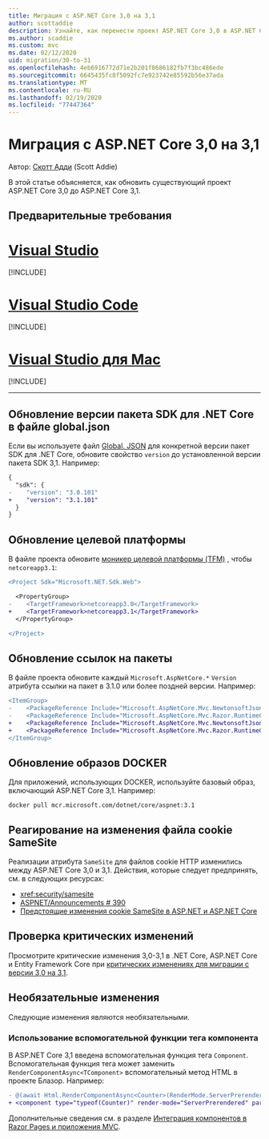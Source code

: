 ```yaml
---
title: Миграция с ASP.NET Core 3,0 на 3,1
author: scottaddie
description: Узнайте, как перенести проект ASP.NET Core 3,0 в ASP.NET Core 3,1.
ms.author: scaddie
ms.custom: mvc
ms.date: 02/12/2020
uid: migration/30-to-31
ms.openlocfilehash: 4eb6916772d71e2b201f8686182fb7f3bc486ede
ms.sourcegitcommit: 6645435fc8f5092fc7e923742e85592b56e37ada
ms.translationtype: MT
ms.contentlocale: ru-RU
ms.lasthandoff: 02/19/2020
ms.locfileid: "77447364"
---
```

# <a name="migrate-from-aspnet-core-30-to-31"></a>Миграция с ASP.NET Core 3,0 на 3,1

Автор: [Скотт Адди](https://github.com/scottaddie) (Scott Addie)

В этой статье объясняется, как обновить существующий проект ASP.NET Core 3,0 до ASP.NET Core 3,1.

## <a name="prerequisites"></a>Предварительные требования

# <a name="visual-studio"></a>[Visual Studio](#tab/visual-studio)

[!INCLUDE[](~/includes/net-core-prereqs-vs-3.1.md)]

# <a name="visual-studio-code"></a>[Visual Studio Code](#tab/visual-studio-code)

[!INCLUDE[](~/includes/net-core-prereqs-vsc-3.1.md)]

# <a name="visual-studio-for-mac"></a>[Visual Studio для Mac](#tab/visual-studio-mac)

[!INCLUDE[](~/includes/net-core-prereqs-mac-3.1.md)]

---

## <a name="update-net-core-sdk-version-in-globaljson"></a>Обновление версии пакета SDK для .NET Core в файле global.json

Если вы используете файл [Global. JSON](/dotnet/core/tools/global-json) для конкретной версии пакет SDK для .NET Core, обновите свойство `version` до установленной версии пакета SDK 3,1. Например:

```diff
{
  "sdk": {
-    "version": "3.0.101"
+    "version": "3.1.101"
  }
}
```

## <a name="update-the-target-framework"></a>Обновление целевой платформы

В файле проекта обновите [моникер целевой платформы (TFM)](/dotnet/standard/frameworks) , чтобы `netcoreapp3.1`:

```diff
<Project Sdk="Microsoft.NET.Sdk.Web">

  <PropertyGroup>
-    <TargetFramework>netcoreapp3.0</TargetFramework>
+    <TargetFramework>netcoreapp3.1</TargetFramework>
  </PropertyGroup>

</Project>
```

## <a name="update-package-references"></a>Обновление ссылок на пакеты

В файле проекта обновите каждый `Microsoft.AspNetCore.*` `Version` атрибута ссылки на пакет в 3.1.0 или более поздней версии. Например:

```diff
<ItemGroup>
-    <PackageReference Include="Microsoft.AspNetCore.Mvc.NewtonsoftJson" Version="3.0.0" />
-    <PackageReference Include="Microsoft.AspNetCore.Mvc.Razor.RuntimeCompilation" Version="3.0.0" Condition="'$(Configuration)' == 'Debug'" />
+    <PackageReference Include="Microsoft.AspNetCore.Mvc.NewtonsoftJson" Version="3.1.1" />
+    <PackageReference Include="Microsoft.AspNetCore.Mvc.Razor.RuntimeCompilation" Version="3.1.1" Condition="'$(Configuration)' == 'Debug'" />
</ItemGroup>
```

## <a name="update-docker-images"></a>Обновление образов DOCKER

Для приложений, использующих DOCKER, используйте базовый образ, включающий ASP.NET Core 3,1. Например:

```console
docker pull mcr.microsoft.com/dotnet/core/aspnet:3.1
```

## <a name="react-to-samesite-cookie-changes"></a>Реагирование на изменения файла cookie SameSite

Реализации атрибута `SameSite` для файлов cookie HTTP изменились между ASP.NET Core 3,0 и 3,1. Действия, которые следует предпринять, см. в следующих ресурсах:

* <xref:security/samesite>
* [ASPNET/Announcements # 390](https://github.com/aspnet/Announcements/issues/390)
* [Предстоящие изменения cookie SameSite в ASP.NET и ASP.NET Core](https://devblogs.microsoft.com/aspnet/upcoming-samesite-cookie-changes-in-asp-net-and-asp-net-core/)

## <a name="review-breaking-changes"></a>Проверка критических изменений

Просмотрите критические изменения 3,0-3,1 в .NET Core, ASP.NET Core и Entity Framework Core при [критических изменениях для миграции с версии 3,0 на 3,1](/dotnet/core/compatibility/3.0-3.1).

## <a name="optional-changes"></a>Необязательные изменения

Следующие изменения являются необязательными.

### <a name="use-the-component-tag-helper"></a>Использование вспомогательной функции тега компонента

В ASP.NET Core 3,1 введена вспомогательная функция тега `Component`. Вспомогательная функция тега может заменить `RenderComponentAsync<TComponent>` вспомогательный метод HTML в проекте Блазор. Например:

```diff
- @(await Html.RenderComponentAsync<Counter>(RenderMode.ServerPrerendered, new { IncrementAmount = 10 }))
+ <component type="typeof(Counter)" render-mode="ServerPrerendered" param-IncrementAmount="10" />
```

Дополнительные сведения см. в разделе [Интеграция компонентов в Razor Pages и приложения MVC](/aspnet/core/blazor/integrate-components?view=aspnetcore-3.1).
